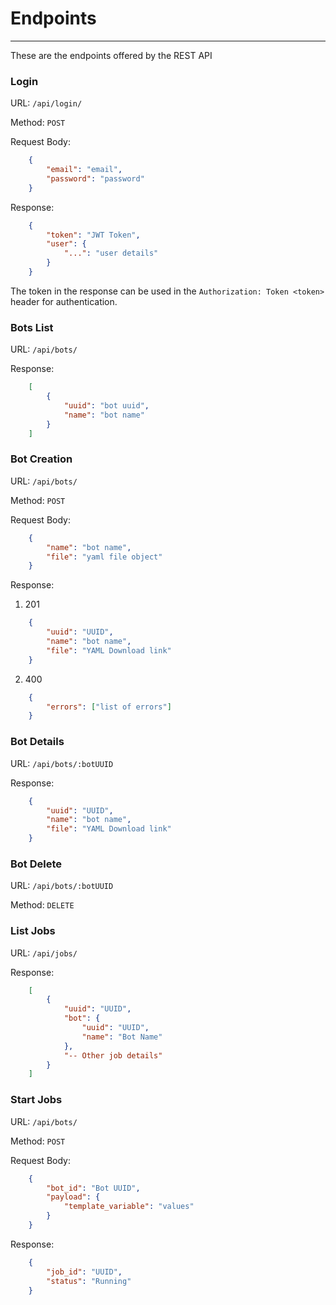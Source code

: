 # Endpoints
-----------

These are the endpoints offered by the REST API

### Login

URL: `/api/login/`

Method: `POST`

Request Body:
```json
    {
        "email": "email",
        "password": "password"
    }
```

Response:
```json
    {
        "token": "JWT Token", 
        "user": {
            "...": "user details"
        }
    }
```

The token in the response can be used in the `Authorization: Token <token>` header for authentication.


### Bots List

URL: `/api/bots/`

Response:
```json
    [
        {
            "uuid": "bot uuid",
            "name": "bot name"
        }
    ]
```

### Bot Creation

URL: `/api/bots/`

Method: `POST`

Request Body:
```json
    {
        "name": "bot name",
        "file": "yaml file object"
    }
```

Response:

1. 201
```json
    {
        "uuid": "UUID",
        "name": "bot name",
        "file": "YAML Download link"
    }
```
2. 400
```json
    {
        "errors": ["list of errors"]
    }
```

### Bot Details

URL: `/api/bots/:botUUID`

Response:
```json
    {
        "uuid": "UUID",
        "name": "bot name",
        "file": "YAML Download link"
    }
```

### Bot Delete

URL: `/api/bots/:botUUID`

Method: `DELETE`

### List Jobs

URL: `/api/jobs/`

Response:
```json
    [
        {
            "uuid": "UUID",
            "bot": {
                "uuid": "UUID",
                "name": "Bot Name"
            },
            "-- Other job details"
        }
    ]
```

### Start Jobs

URL: `/api/bots/`

Method: `POST`

Request Body:
```json
    {
        "bot_id": "Bot UUID",
        "payload": {
            "template_variable": "values"
        }
    }
```

Response:
```json
    {
        "job_id": "UUID",
        "status": "Running"
    }
```
